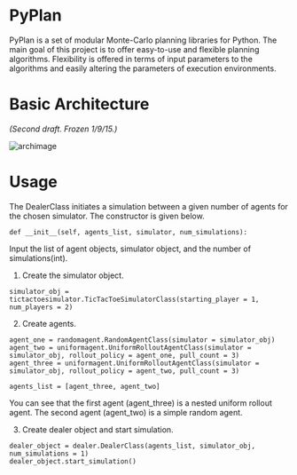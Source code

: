 PyPlan
======

PyPlan is a set of modular Monte-Carlo planning libraries for Python. The main goal of this project is to offer easy-to-use and flexible planning algorithms. Flexibility is offered in terms of input parameters to the algorithms and easily altering the parameters of execution environments. 

Basic Architecture
==================

<i>(Second draft. Frozen 1/9/15.)</i>

![archimage](https://raw.githubusercontent.com/shankarj/PyPlan/master/resources/second.png "Architecture of PyPlan")

Usage
=====

The DealerClass initiates a simulation between a given number of agents for the chosen simulator. The constructor is given below.

```
def __init__(self, agents_list, simulator, num_simulations):
```

Input the list of agent objects, simulator object, and the number of simulations(int). 

1. Create the simulator object.

```
simulator_obj = tictactoesimulator.TicTacToeSimulatorClass(starting_player = 1, num_players = 2)
```

2. Create agents.

```
agent_one = randomagent.RandomAgentClass(simulator = simulator_obj)
agent_two = uniformagent.UniformRolloutAgentClass(simulator = simulator_obj, rollout_policy = agent_one, pull_count = 3)
agent_three = uniformagent.UniformRolloutAgentClass(simulator = simulator_obj, rollout_policy = agent_two, pull_count = 3)

agents_list = [agent_three, agent_two]
```

You can see that the first agent (agent_three) is a nested uniform rollout agent. The second agent (agent_two) is a simple random agent.

3. Create dealer object and start simulation.

```
dealer_object = dealer.DealerClass(agents_list, simulator_obj, num_simulations = 1)
dealer_object.start_simulation()
```

